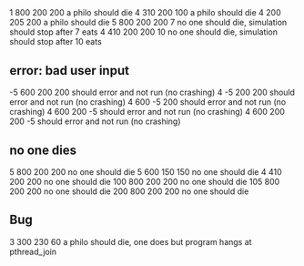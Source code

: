 
## 
1 800 200 200     a philo should die
4 310 200 100     a philo should die
4 200 205 200     a philo should die
5 800 200 200 7   no one should die, simulation should stop after 7 eats
4 410 200 200 10  no one should die, simulation should stop after 10 eats

## error: bad user input
-5 600 200 200    should error and not run (no crashing)
4 -5 200 200      should error and not run (no crashing)
4 600 -5 200      should error and not run (no crashing)
4 600 200 -5      should error and not run (no crashing)
4 600 200 200 -5  should error and not run (no crashing)

## no one dies
5 800 200 200     no one should die
5 600 150 150     no one should die
4 410 200 200     no one should die
100 800 200 200   no one should die
105 800 200 200   no one should die
200 800 200 200   no one should die

## Bug
3 300 230 60     a philo should die, one does but program hangs at pthread_join